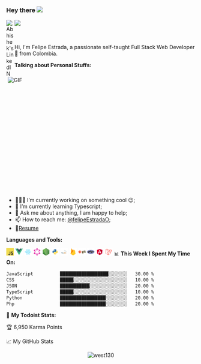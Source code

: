 ### Hey there <img src="https://media.giphy.com/media/hvRJCLFzcasrR4ia7z/giphy.gif" width="25px">
<a href="https://www.linkedin.com/in/felipe-estrada-958301175/">
  <img align="left" alt="Abhishek's LinkedIN" width="22px" src="https://raw.githubusercontent.com/peterthehan/peterthehan/master/assets/linkedin.svg" />
</a>


![](https://visitor-badge.glitch.me/badge?page_id=west130.west130)

<br />

Hi, I'm Felipe Estrada, a passionate self-taught Full Stack Web Developer 🚀 from Colombia.

  <img align="right" alt="GIF" src="https://raw.githubusercontent.com/west130/west130/main/code.gif?raw=true" width="500" height="320" />
  
**Talking about Personal Stuffs:**

- 👨🏽‍💻 I’m currently working on something cool :wink:;
- 🌱 I’m currently learning Typescript; 
- 💬 Ask me about anything, I am happy to help;
- 📫 How to reach me: [@felipeEstradaO](https://twitter.com/felipeEstradaO);
- 📝[Resume](https://drive.google.com/file/d/1_prW5Tn1QQciayYxJ0o3_horc_SHz95v/view)

**Languages and Tools:**  

<code><img height="20" src="https://raw.githubusercontent.com/github/explore/80688e429a7d4ef2fca1e82350fe8e3517d3494d/topics/javascript/javascript.png"></code>
<code><img height="20" src="https://raw.githubusercontent.com/github/explore/80688e429a7d4ef2fca1e82350fe8e3517d3494d/topics/vue/vue.png"></code>
<code><img height="20" src="https://raw.githubusercontent.com/github/explore/80688e429a7d4ef2fca1e82350fe8e3517d3494d/topics/react/react.png"></code>
<code><img height="20" src="https://raw.githubusercontent.com/github/explore/5c058a388828bb5fde0bcafd4bc867b5bb3f26f3/topics/graphql/graphql.png"></code>
<code><img height="20" src="https://raw.githubusercontent.com/github/explore/80688e429a7d4ef2fca1e82350fe8e3517d3494d/topics/nodejs/nodejs.png"></code>
<code><img height="20" src="https://raw.githubusercontent.com/github/explore/80688e429a7d4ef2fca1e82350fe8e3517d3494d/topics/python/python.png"></code>
<code><img height="20" src="https://raw.githubusercontent.com/github/explore/80688e429a7d4ef2fca1e82350fe8e3517d3494d/topics/mysql/mysql.png"></code>
<code><img height="20" src="https://raw.githubusercontent.com/github/explore/80688e429a7d4ef2fca1e82350fe8e3517d3494d/topics/firebase/firebase.png"></code>
<code><img height="20" src="https://raw.githubusercontent.com/github/explore/80688e429a7d4ef2fca1e82350fe8e3517d3494d/topics/git/git.png"></code>
<code><img height="20" src="https://raw.githubusercontent.com/github/explore/80688e429a7d4ef2fca1e82350fe8e3517d3494d/topics/php/php.png"></code>
<code><img height="20" src="https://raw.githubusercontent.com/github/explore/80688e429a7d4ef2fca1e82350fe8e3517d3494d/topics/angular/angular.png"></code>
<code><img height="20" src="https://raw.githubusercontent.com/github/explore/80688e429a7d4ef2fca1e82350fe8e3517d3494d/topics/laravel/laravel.png"></code>
📊 **This Week I Spent My Time On:**
<!--START_SECTION:waka-->
```text
JavaScript          ██████████████████░░░░░░░   30.00 % 
CSS                 █████░░░░░░░░░░░░░░░░░░░░   10.00 % 
JSON                ███████████░░░░░░░░░░░░░░   20.00 % 
TypeScript          █████░░░░░░░░░░░░░░░░░░░░   10.00 % 
Python              █████████████████░░░░░░░░   20.00 % 
Php                 █████████████████░░░░░░░░   20.00 % 
```
<!--END_SECTION:waka-->

🚧 **My Todoist Stats:**
<!-- TODO-IST:START -->
🏆  6,950 Karma Points              
<!-- TODO-IST:END -->


📈 My GitHub Stats

<p align="center"> <img src="https://github-readme-stats.vercel.app/api?username=west130&show_icons=true&theme=gotham" alt="west130" />
